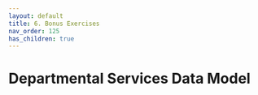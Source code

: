 ```yaml
---
layout: default
title: 6. Bonus Exercises
nav_order: 125 
has_children: true
---
```


# Departmental Services Data Model